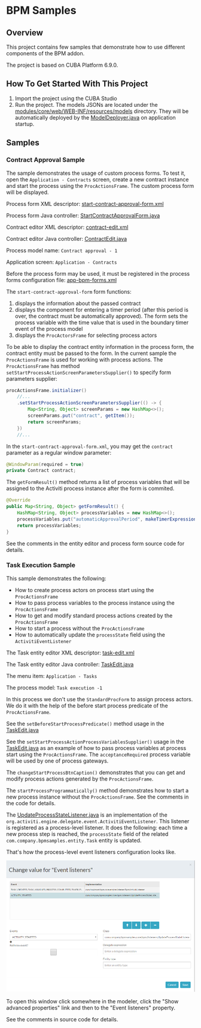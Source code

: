 # BPM Samples

## Overview

This project contains few samples that demonstrate how to use different components of the BPM addon.

The project is based on CUBA Platform 6.9.0.  

## How To Get Started With This Project

1. Import the project using the CUBA Studio
1. Run the project. The models JSONs are located under the [modules/core/web/WEB-INF/resources/models](modules/core/web/WEB-INF/resources/models) directory. They will be automatically deployed by the [ModelDeployer.java](com/company/bpmsamples/core/bpm/ModelDeployer.java) on application startup.  

## Samples

### Contract Approval Sample

The sample demonstrates the usage of custom process forms. To test it, open the `Application - Contracts` screen, create a new contract instance and start the process using the `ProcActionsFrame`. The custom process form will be displayed.
 
Process form XML descriptor: [start-contract-approval-form.xml](com/company/bpmsamples/web/forms/contract/start-contract-approval-form.xml)

Process form Java controller: [StartContractApprovalForm.java](com/company/bpmsamples/web/forms/contract/StartContractApprovalForm.java)

Contract editor XML descriptor: [contract-edit.xml](com/company/bpmsamples/web/contract/contract-edit.xml)

Contract editor Java controller: [ContractEdit.java](com/company/bpmsamples/web/contract/ContractEdit.java)

Process model name: `Contract approval - 1`

Application screen: `Application - Contracts` 

Before the process form may be used, it must be registered in the process forms configuration file: [app-bpm-forms.xml](app-bpm-forms.xml)

The `start-contract-approval-form` form functions:
 
 1. displays the information about the passed contract
 1. displays the component for entering a timer period (after this period is over, the contract must be automatically approved). The form sets the process variable with the time value that is used in the boundary timer event of the process model
 1. displays the `ProcActorsFrame` for selecting process actors
 
 To be able to display the contract entity information in the process form, the contract entity must be passed to the form. In the current sample the `ProcActionsFrame` is used for working with process actions. The `ProcActionsFrame` has method `setStartProcessActionScreenParametersSupplier()` to specify form parameters supplier:

```java
procActionsFrame.initializer()
    //...
    .setStartProcessActionScreenParametersSupplier(() -> {
        Map<String, Object> screenParams = new HashMap<>();
        screenParams.put("contract", getItem());
        return screenParams;
    })
    //...
```

In the `start-contract-approval-form.xml`, you may get the `contract` parameter as a regular window parameter:

```java
@WindowParam(required = true)
private Contract contract;
```

The `getFormResult()` method returns a list of process variables that will be assigned to the Activiti process instance after the form is commited.

```java
@Override
public Map<String, Object> getFormResult() {
    HashMap<String, Object> processVariables = new HashMap<>();
    processVariables.put("automaticApprovalPeriod", makeTimerExpression(automaticApprovalPeriodField.getValue()));
    return processVariables;
}
``` 

See the comments in the entity editor and process form source code for details.

### Task Execution Sample

This sample demonstrates the following:

* How to create process actors on process start using the `ProcActionsFrame`
* How to pass process variables to the process instance using the `ProcActionsFrame`
* How to get and modify standard process actions created by the `ProcActionsFrame`
* How to start a process without the `ProcActionsFrame`
* How to automatically update the `processState` field using the `ActivitiEventListener`

The Task entity editor XML descriptor: [task-edit.xml](com/company/bpmsamples/web/task/task-edit.xml)

The Task entity editor Java controller: [TaskEdit.java](com/company/bpmsamples/web/task/TaskEdit.java)

The menu item: `Application - Tasks`

The process model: `Task execution -1`

In this process we don't use the `StandardProcForm` to assign process actors. We do it with the help of the before start process predicate of the `ProcActionsFrame`.

See the `setBeforeStartProcessPredicate()` method usage in the [TaskEdit.java](com/company/bpmsamples/web/task/TaskEdit.java)   

See the `setStartProcessActionProcessVariablesSupplier()` usage in the [TaskEdit.java](com/company/bpmsamples/web/task/TaskEdit.java) as an example of how to pass process variables at process start using the `ProcActionsFrame`. The `acceptanceRequired` process variable will be used by one of process gateways.

The `changeStartProcessBtnCaption()` demonstrates that you can get and modify process actions generated by the `ProcActionsFrame`. 

The `startProcessProgrammatically()` method demonstrates how to start a new process instance without the `ProcActionsFrame`. See the comments in the code for details.

The [UpdateProcessStateListener.java](com/company/bpmsamples/core/bpm/listeners/UpdateProcessStateListener.java) is an implementation of the `org.activiti.engine.delegate.event.ActivitiEventListener`. This listener is registered as a process-level listener. It does the following: each time a new process step is reached, the `processState` field of the related `com.company.bpmsamples.entity.Task` entity is updated.

That's how the process-level event listeners configuration looks like. 

![UpdateProcessStateListener](images/task-execution-1-update-process-state-listener.png)

To open this window click somewhere in the modeler, click the "Show advanced properties" link and then to the "Event listeners" property.

See the comments in source code for details.
